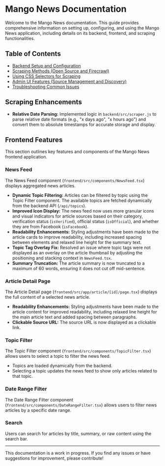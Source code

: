 # Mango News Documentation

Welcome to the Mango News documentation. This guide provides comprehensive information on setting up, configuring, and using the Mango News application, including details on its backend, frontend, and scraping functionalities.

## Table of Contents

- [Backend Setup and Configuration](backend-setup.md)
- [Scraping Methods (Open Source and Firecrawl)](scraping-methods.md)
- [Using CSS Selectors for Scraping](css-selectors.md)
- [Admin UI Features (Source Management and Discovery)](admin-ui.md)
- [Troubleshooting Common Issues](troubleshooting.md)

## Scraping Enhancements

- **Relative Date Parsing:** Implemented logic in `backend/src/scraper.js` to parse relative date formats (e.g., "x days ago", "x hours ago") and convert them to absolute timestamps for accurate storage and display.

## Frontend Features

This section outlines key features and components of the Mango News frontend application.

### News Feed

The News Feed component (`frontend/src/components/NewsFeed.tsx`) displays aggregated news articles.

- **Dynamic Topic Filtering:** Articles can be filtered by topic using the Topic Filter component. The available topics are fetched dynamically from the backend API (`/api/topics`).
- **Improved Icon Display:** The news feed now uses more granular icons and visual indicators for article sources based on their category, verification status (`isVerified`), official status (`isOfficial`), and whether they are from Facebook (`isFacebook`).
- **Readability Enhancements:** Styling adjustments have been made to the article cards to improve readability, including increased spacing between elements and relaxed line height for the summary text.
- **Topic Tag Overlay Fix:** Resolved an issue where topic tags were not displayed as an overlay on the article thumbnail by adjusting the positioning and stacking context in `NewsFeed.tsx`.
- **Summary Truncation:** The article summary is now truncated to a maximum of 60 words, ensuring it does not cut off mid-sentence.

### Article Detail Page

The Article Detail page (`frontend/src/app/article/[id]/page.tsx`) displays the full content of a selected news article.

- **Readability Enhancements:** Styling adjustments have been made to the article content for improved readability, including relaxed line height for the main article text and added spacing between paragraphs.
- **Clickable Source URL:** The source URL is now displayed as a clickable link.

### Topic Filter

The Topic Filter component (`frontend/src/components/TopicFilter.tsx`) allows users to select a topic to filter the news feed.

- Topics are loaded dynamically from the backend.
- Selecting a topic updates the news feed to show only articles related to that topic.

### Date Range Filter

The Date Range Filter component (`frontend/src/components/DateRangeFilter.tsx`) allows users to filter news articles by a specific date range.

### Search

Users can search for articles by title, summary, or raw content using the search bar.

---

This documentation is a work in progress. If you find any issues or have suggestions for improvement, please contribute!
